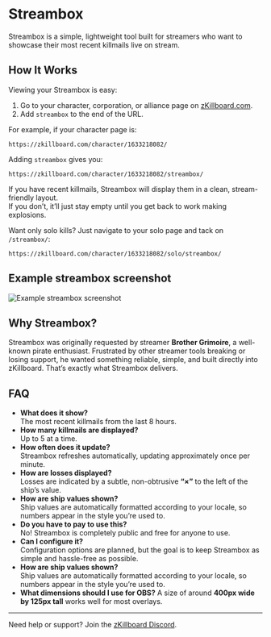 # Streambox

Streambox is a simple, lightweight tool built for streamers who want to showcase their most recent killmails live on stream.

## How It Works

Viewing your Streambox is easy:

1. Go to your character, corporation, or alliance page on [zKillboard.com](https://zkillboard.com).
2. Add `streambox` to the end of the URL.

For example, if your character page is:

    https://zkillboard.com/character/1633218082/

Adding `streambox` gives you:

    https://zkillboard.com/character/1633218082/streambox/

If you have recent killmails, Streambox will display them in a clean, stream-friendly layout.  
If you don’t, it’ll just stay empty until you get back to work making explosions.

Want only solo kills? Just navigate to your solo page and tack on `/streambox/`:

    https://zkillboard.com/character/1633218082/solo/streambox/

## Example streambox screenshot

![Example streambox screenshot](/img/streambox_example.png)

## Why Streambox?

Streambox was originally requested by streamer **Brother Grimoire**, a well-known pirate enthusiast. Frustrated by other streamer tools breaking or losing support, he wanted something reliable, simple, and built directly into zKillboard. That’s exactly what Streambox delivers.

## FAQ

- **What does it show?**  
  The most recent killmails from the last 8 hours.
- **How many killmails are displayed?**  
  Up to 5 at a time.
- **How often does it update?**  
  Streambox refreshes automatically, updating approximately once per minute.
- **How are losses displayed?**  
  Losses are indicated by a subtle, non-obtrusive **“×”** to the left of the ship’s value.
- **How are ship values shown?**  
  Ship values are automatically formatted according to your locale, so numbers appear in the style you’re used to.
- **Do you have to pay to use this?**  
  No! Streambox is completely public and free for anyone to use.
- **Can I configure it?**  
  Configuration options are planned, but the goal is to keep Streambox as simple and hassle-free as possible.
- **How are ship values shown?**  
  Ship values are automatically formatted according to your locale, so numbers appear in the style you’re used to.
- **What dimensions should I use for OBS?**
  A size of around **400px wide by 125px tall** works well for most overlays.

---

Need help or support? Join the [zKillboard Discord](https://discord.gg/sV2kkwg8UD).

